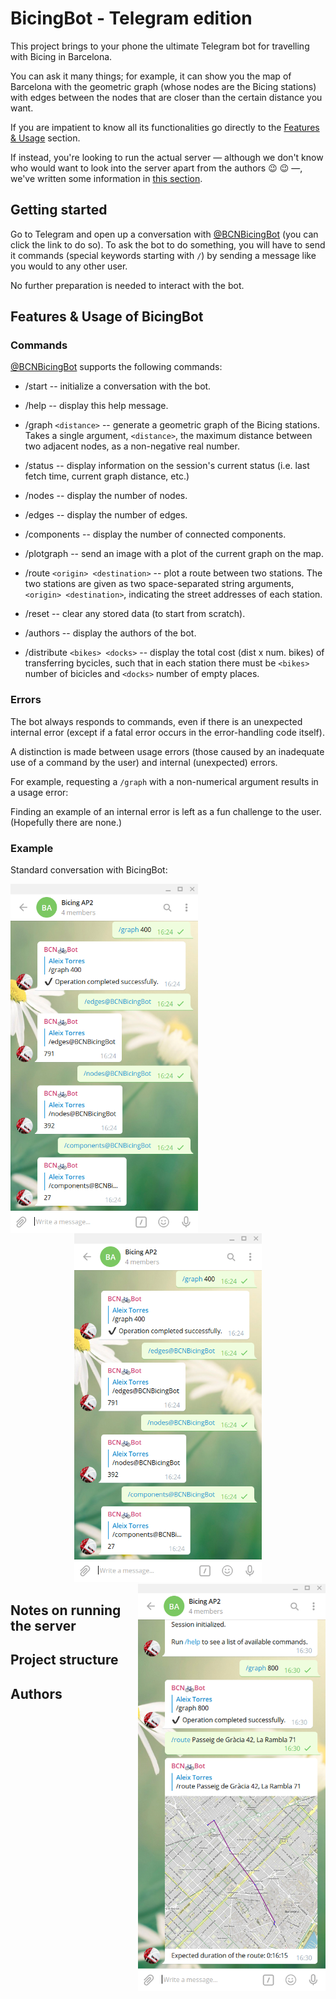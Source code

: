 # BicingBot - Telegram edition
This project brings to your phone the ultimate Telegram bot for travelling with Bicing in Barcelona.

 You can ask it many things; for example, it can show you the map of Barcelona with the geometric 
 graph (whose nodes are the Bicing stations) with edges between the nodes that are closer than the 
 certain distance you want.

 If you are impatient to know all its functionalities go directly to the 
 [Features & Usage](#features--usage-of-bicingbot) section.
 
 If instead, you're looking to run the actual server &mdash; although we don't know who would want
 to look into the server apart from the authors :wink: :wink: &mdash;, we've written some 
 information in [this section](#notes-on-running-the-server). 

## Getting started

Go to Telegram and open up a conversation with [@BCNBicingBot](https://t.me/BCNBicingBot) 
(you can click the link to do so). To ask the bot to do something, you will have to send it commands
(special keywords starting with `/`) by sending a message like you would to any other user.

No further preparation is needed to interact with the bot.

## Features & Usage of BicingBot

### Commands

[@BCNBicingBot](https://t.me/BCNBicingBot) supports the following commands:

 - /start -- initialize a conversation with the bot.
 
 - /help -- display this help message.
 
 - /graph `<distance>` --  generate a geometric graph of the Bicing stations. Takes a single argument, `<distance>`, the maximum distance between two adjacent nodes, as a non-negative real number.
    
 - /status -- display information on the session's current status (i.e. last fetch time, current graph distance, etc.)
     
 - /nodes -- display the number of nodes.
 
 - /edges -- display the number of edges.
 
 - /components -- display the number of connected components.
 
 - /plotgraph -- send an image with a plot of the current 
    graph on the map.
 
 - /route `<origin> <destination>` -- plot a route between two stations. The two stations are given as two space-separated string arguments, `<origin> <destination>`, indicating the street addresses of each station.
    
 - /reset -- clear any stored data (to start from scratch).
 
 - /authors -- display the authors of the bot.
 
 - /distribute `<bikes> <docks>` -- display the total cost (dist x num. bikes) of transferring bycicles, such that in each station there must be `<bikes>` number of bicicles and `<docks>` number of empty places.  


### Errors

The bot always responds to commands, even if there is an unexpected internal error (except if a 
fatal error occurs in the error-handling code itself).

A distinction is made between usage errors (those caused by an inadequate use of a command by the 
user) and internal (unexpected) errors.

For example, requesting a `/graph` with a non-numerical argument results in a usage error:

Finding an example of an internal error is left as a fun challenge to the user. 
(Hopefully there are none.)


### Example
Standard conversation with BicingBot:
<center><img src='images\exemple1.png' width='300' style="float: left;"></center>
<center><img src='images\exemple2.png' width='300' style="float: center;"></center>
<center><img src='images\exemple3.png' width='300' style="float: right;"></center>

## Notes on running the server

## Project structure

## Authors
